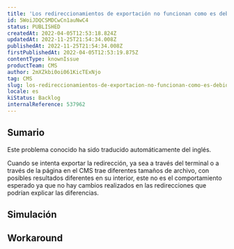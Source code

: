 ```yaml
---
title: 'Los redireccionamientos de exportación no funcionan como es debido'
id: 5WoiJDQCSMDCwCn1auNwC4
status: PUBLISHED
createdAt: 2022-04-05T12:53:18.824Z
updatedAt: 2022-11-25T21:54:34.008Z
publishedAt: 2022-11-25T21:54:34.008Z
firstPublishedAt: 2022-04-05T12:53:19.875Z
contentType: knownIssue
productTeam: CMS
author: 2mXZkbi0oi061KicTExNjo
tag: CMS
slug: los-redireccionamientos-de-exportacion-no-funcionan-como-es-debido
locale: es
kiStatus: Backlog
internalReference: 537962
---
```


## Sumario

<div class="alert alert-info">
  <p>Este problema conocido ha sido traducido automáticamente del inglés.</p>
</div>



Cuando se intenta exportar la redirección, ya sea a través del terminal o a través de la página en el CMS trae diferentes tamaños de archivo, con posibles resultados diferentes en su interior, este no es el comportamiento esperado ya que no hay cambios realizados en las redirecciones que podrían explicar las diferencias.



## Simulación



## Workaround



